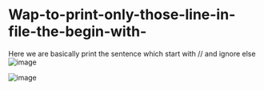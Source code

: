 # Wap-to-print-only-those-line-in-file-the-begin-with-
Here we are basically print the sentence which start with // and ignore else 
![image](https://user-images.githubusercontent.com/97290356/170755752-19d0f69a-a2fe-4a7b-97a1-8e8c2ce547bd.png)

![image](https://user-images.githubusercontent.com/97290356/170756083-658c2494-02c0-4f69-951f-25ad0551938b.png)

